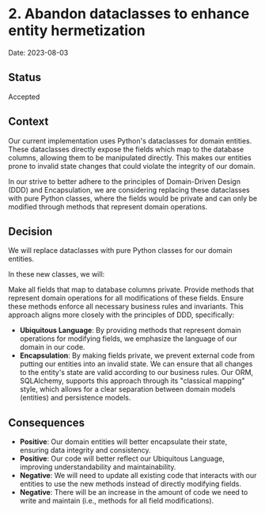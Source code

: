 # 2. Abandon dataclasses to enhance entity hermetization

Date: 2023-08-03

## Status

Accepted

## Context

Our current implementation uses Python's dataclasses for domain entities. These dataclasses directly expose the fields which map to the database columns, allowing them to be manipulated directly. This makes our entities prone to invalid state changes that could violate the integrity of our domain.

In our strive to better adhere to the principles of Domain-Driven Design (DDD) and Encapsulation, we are considering replacing these dataclasses with pure Python classes, where the fields would be private and can only be modified through methods that represent domain operations.

## Decision

We will replace dataclasses with pure Python classes for our domain entities.

In these new classes, we will:

Make all fields that map to database columns private.
Provide methods that represent domain operations for all modifications of these fields.
Ensure these methods enforce all necessary business rules and invariants.
This approach aligns more closely with the principles of DDD, specifically:

* **Ubiquitous Language**: By providing methods that represent domain operations for modifying fields, we emphasize the language of our domain in our code.
* **Encapsulation**: By making fields private, we prevent external code from putting our entities into an invalid state. We can ensure that all changes to the entity's state are valid according to our business rules.
Our ORM, SQLAlchemy, supports this approach through its "classical mapping" style, which allows for a clear separation between domain models (entities) and persistence models.

## Consequences

* **Positive**: Our domain entities will better encapsulate their state, ensuring data integrity and consistency.
* **Positive**: Our code will better reflect our Ubiquitous Language, improving understandability and maintainability.
* **Negative**: We will need to update all existing code that interacts with our entities to use the new methods instead of directly modifying fields.
* **Negative**: There will be an increase in the amount of code we need to write and maintain (i.e., methods for all field modifications).

